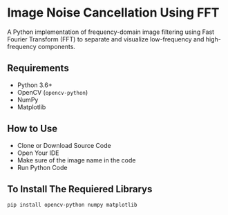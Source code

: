 # Image Noise Cancellation Using FFT

A Python implementation of frequency-domain image filtering using Fast Fourier Transform (FFT) to separate and visualize low-frequency and high-frequency components.


## Requirements

- Python 3.6+
- OpenCV (`opencv-python`)
- NumPy
- Matplotlib
## How to Use

- Clone or Download Source Code
- Open Your IDE
- Make sure of the image name in the code
- Run Python Code
  
## To Install The Requiered Librarys
```bash
pip install opencv-python numpy matplotlib
